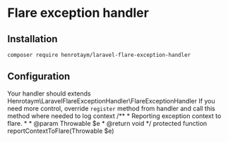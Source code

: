# Flare exception handler
## Installation
    composer require henrotaym/laravel-flare-exception-handler
## Configuration
Your handler should extends
    Henrotaym\LaravelFlareExceptionHandler\FlareExceptionHandler
If you need more control, override `register` method from handler  and call this method where needed to log context
    /**
     * Reporting exception context to flare.
     * 
     * @param Throwable $e
     * @return void
     */
    protected function reportContextToFlare(Throwable $e)


